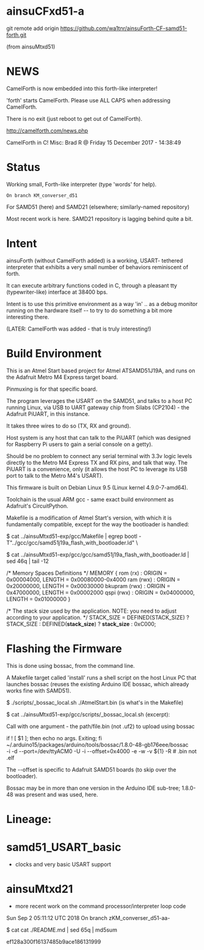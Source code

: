 # ainsuCFxd51-a

  git remote add origin https://github.com/wa1tnr/ainsuForth-CF-samd51-forth.git 

(from ainsuMtxd51)

# NEWS

CamelForth is now embedded into this forth-like interpreter!

  'forth' starts CamelForth.  Please use ALL CAPS when
addressing CamelForth.

  There is no exit (just reboot to get out of CamelForth).

http://camelforth.com/news.php

CamelForth in C!
Misc: Brad R @ Friday 15 December 2017 - 14:38:49

# Status

Working small, Forth-like interpreter (type 'words' for help).

    On branch KM_converser_d51

For SAMD51 (here) and SAMD21 (elsewhere; similarly-named repository)

Most recent work is here.  SAMD21 repository is lagging behind quite a bit.

# Intent

ainsuForth (without CamelForth added) is a working, USART-
tethered interpreter that exhibits a very small number of
behaviors reminiscent of forth.

It can execute arbitrary functions coded in C, through a
pleasant tty (typewriter-like) interface at 38400 bps.

Intent is to use this primitive environment as a way 'in' ..
as a debug monitor running on the hardware itself -- to try
to do something a bit more interesting there.

(LATER: CamelForth was added - that is truly interesting!)

# Build Environment

This is an Atmel Start based project for Atmel ATSAMD51J19A,
and runs on the Adafruit Metro M4 Express target board.

Pinmuxing is for that specific board.

The program leverages the USART on the SAMD51, and talks to
a host PC running Linux, via USB to UART gateway chip from
Silabs (CP2104) - the Adafruit PiUART, in this instance.

It takes three wires to do so (TX, RX and ground).

Host system is any host that can talk to the PiUART (which
was designed for Raspberry Pi users to gain a serial console
on a getty).

Should be no problem to connect any serial terminal with 3.3v
logic levels directly to the Metro M4 Express TX and RX pins,
and talk that way.  The PiUART is a convenience, only (it allows
the host PC to leverage its USB port to talk to the Metro M4's
USART).

This firmware is built on Debian Linux 9.5 (Linux kernel
4.9.0-7-amd64).

Toolchain is the usual ARM gcc - same exact build environment as
Adafruit's CircuitPython.

Makefile is a modification of Atmel Start's version, with which
it is fundamentally compatible, except for the way the bootloader
is handled:

  $ cat ../ainsuMtxd51-exp/gcc/Makefile | egrep bootl
-T"../gcc/gcc/samd51j19a_flash_with_bootloader.ld" \

 $ cat ../ainsuMtxd51-exp/gcc/gcc/samd51j19a_flash_with_bootloader.ld | sed 46q | tail -12

/* Memory Spaces Definitions */
MEMORY
{
  rom      (rx)  : ORIGIN = 0x00004000, LENGTH = 0x00080000-0x4000
  ram      (rwx) : ORIGIN = 0x20000000, LENGTH = 0x00030000
  bkupram  (rwx) : ORIGIN = 0x47000000, LENGTH = 0x00002000
  qspi     (rwx) : ORIGIN = 0x04000000, LENGTH = 0x01000000
}

/* The stack size used by the application. NOTE: you need to adjust according to your application. */
STACK_SIZE = DEFINED(STACK_SIZE) ? STACK_SIZE : DEFINED(__stack_size__) ? __stack_size__ : 0xC000;

# Flashing the Firmware

This is done using bossac, from the command line.

A Makefile target called 'install' runs a shell script on 
the host Linux PC that launches bossac (reuses the existing
Arduino IDE bossac, which already works fine with SAMD51).

 $ ./scripts/_bossac_local.sh ./AtmelStart.bin (is what's in the Makefile)

 $ cat ../ainsuMtxd51-exp/gcc/scripts/_bossac_local.sh  (excerpt):

Call with one argument - the path/file.bin (not .uf2) to upload using bossac

if ! [ $1 ]; then
   echo no args.  Exiting; fi
   ~/.arduino15/packages/arduino/tools/bossac/1.8.0-48-gb176eee/bossac \
    -i -d --port=/dev/ttyACM0 -U -i --offset=0x4000 -e -w -v ${1} -R  # .bin not .elf

The  --offset is specific to Adafruit SAMD51 boards (to skip
over the bootloader).

Bossac may be in more than one version in the Arduino IDE
sub-tree; 1.8.0-48 was present and was used, here.

# Lineage:

# samd51_USART_basic
   * clocks and very basic USART support

# ainsuMtxd21
  * more recent work on the command processor/interpreter loop code

Sun Sep  2 05:11:12 UTC 2018
On branch zKM_converser_d51-aa-

 $ cat cat ./README.md | sed 65q | md5sum

ef128a300f16137485b9ace186131999
